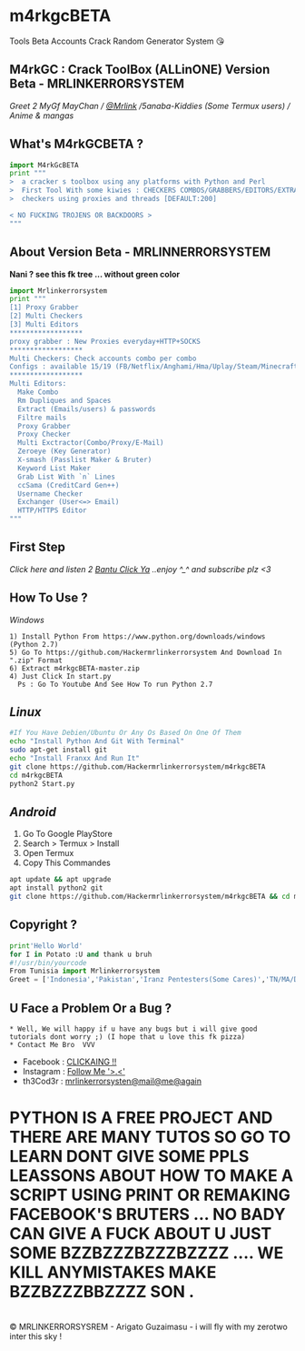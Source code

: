 # m4rkgcBETA
Tools Beta Accounts Crack Random Generator System 😘

## M4rkGC : Crack ToolBox (ALLinONE) Version Beta - MRLINKERRORSYSTEM
*Greet 2 MyGf MayChan / <a href="github.com/Hackermrlinkerrorsystem">@Mrlink</a> /5anaba-Kiddies (Some Termux users) / Anime & mangas*

What's M4rkGCBETA ?
------
```python
import M4rkGcBETA 
print """ 
>  a cracker s toolbox using any platforms with Python and Perl 
>  First Tool With some kiwies : CHECKERS COMBOS/GRABBERS/EDITORS/EXTRATORS
>  checkers using proxies and threads [DEFAULT:200]

< NO FUCKING TROJENS OR BACKDOORS >
"""
```
About Version Beta - MRLINNERRORSYSTEM
------
**Nani ? see this fk tree ... without green color**
```python
import Mrlinkerrorsystem
print """ 
[1] Proxy Grabber
[2] Multi Checkers 
[3] Multi Editors
******************
proxy grabber : New Proxies everyday+HTTP+SOCKS
******************
Multi Checkers: Check accounts combo per combo 
Configs : available 15/19 (FB/Netflix/Anghami/Hma/Uplay/Steam/Minecraft/Skrill/Gmail/bein ar/Mediafire/skype/Adfly/Zenmate/brazzers/g2a/spotify/Instagram/Amazon..)
******************
Multi Editors:
  Make Combo 
  Rm Dupliques and Spaces
  Extract (Emails/users) & passwords
  Filtre mails 
  Proxy Grabber
  Proxy Checker
  Multi Exctractor(Combo/Proxy/E-Mail)
  Zeroeye (Key Generator)
  X-smash (Passlist Maker & Bruter)
  Keyword List Maker 
  Grab List With `n` Lines 
  ccSama (CreditCard Gen++)   
  Username Checker 
  Exchanger (User<=> Email)
  HTTP/HTTPS Editor
"""
```
**First Step**
----------
*Click here and listen 2 <a href="https://m.youtube.com/channel/UCzsBNe-gFuzvqoZK1IdILXg">Bantu Click Ya</a> ..enjoy ^_^ and subscribe plz <3*

**How To Use ?**
----------
*Windows*
```
1) Install Python From https://www.python.org/downloads/windows (Python 2.7)
5) Go To https://github.com/Hackermrlinkerrorsystem And Download In ".zip" Format
6) Extract m4rkgcBETA-master.zip 
4) Just Click In start.py 
  Ps : Go To Youtube And See How To run Python 2.7
```
*Linux*
----------
```bash
#If You Have Debien/Ubuntu Or Any Os Based On One Of Them
echo "Install Python And Git With Terminal"
sudo apt-get install git
echo "Install Franxx And Run It"
git clone https://github.com/Hackermrlinkerrorsystem/m4rkgcBETA
cd m4rkgcBETA
python2 Start.py
```
*Android*
----------
1) Go To Google PlayStore 
2) Search > Termux > Install
3) Open Termux
4) Copy This Commandes 
```bash
apt update && apt upgrade
apt install python2 git
git clone https://github.com/Hackermrlinkerrorsystem/m4rkgcBETA && cd m4rkgcBETA && python2 Start.py
```

**Copyright ?**
----------
```python
print'Hello World'
for I in Potato :U and thank u bruh
#!/usr/bin/yourcode
From Tunisia import Mrlinkerrorsystem
Greet = ['Indonesia','Pakistan','Iranz Pentesters(Some Cares)','TN/MA/DZ mybrothers','Arabs Legends(da3ss/datmir/i5tyra9 mawa9e3 laa)','Ya 3alem Ya World'] 
```
**U Face a Problem Or a Bug ?**
----------
```
* Well, We will happy if u have any bugs but i will give good tutorials dont worry ;) (I hope that u love this fk pizza)
* Contact Me Bro  VVV
```
*    Facebook : <a href="https://www.facebook.com/profile.php?id=100035685301651" target="_blank">CLICKAING !!</a>
*    Instagram : <a href="https://www.instagram.com/cyber_mr_link_error_system2019/" target="_blank">Follow Me '>.<' </a>
*    th3Cod3r : <a href="Mrlinkerrorsystem2015@gmail.com">mrlinkerrorsysten@mail@me@again</a>

# PYTHON IS A FREE PROJECT AND THERE ARE MANY TUTOS SO GO TO LEARN DONT GIVE SOME PPLS LEASSONS ABOUT HOW TO MAKE A SCRIPT USING PRINT OR REMAKING FACEBOOK'S BRUTERS ... NO BADY CAN GIVE A FUCK ABOUT U JUST SOME BZZBZZZBZZZBZZZZ .... WE KILL ANYMISTAKES MAKE BZZBZZZBBZZZZ SON .
<br>© MRLINKERRORSYSREM - Arigato Guzaimasu - i will fly with my zerotwo inter this sky ! 
